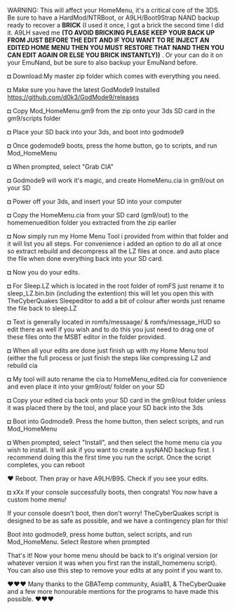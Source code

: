 WARNING: This will affect your HomeMenu, it's a critical core of the 3DS. Be sure to have a HardMod/NTRBoot, or A9LH/Boot9Strap NAND backup ready to recover a **BRICK** (I used it once, I got a brick the second time I did it. A9LH saved me **(TO AVOID BRICKING PLEASE KEEP YOUR BACK UP FROM JUST BEFORE THE EDIT AND IF YOU WANT TO RE INJECT AN EDITED HOME MENU THEN YOU MUST RESTORE THAT NAND THEN YOU CAN EDIT AGAIN OR ELSE YOU BRICK INSTANTLY))** . Or your can do it on your EmuNand, but be sure to also backup your EmuNand before.

◘ Download:My master zip folder which comes with everything you need.

◘ Make sure you have the latest GodMode9 Installed https://github.com/d0k3/GodMode9/releases

◘ Copy Mod_HomeMenu.gm9 from the zip onto your 3ds SD card in the gm9/scripts folder

◘ Place your SD back into your 3ds, and boot into godmode9

◘ Once godemode9 boots, press the home button, go to scripts, and run Mod_HomeMenu
  
◘ When prompted, select "Grab CIA"

◘ Godmode9 will work it's magic, and create HomeMenu.cia in gm9/out on your SD

◘ Power off your 3ds, and insert your SD into your computer

◘ Copy the HomeMenu.cia from your SD card (gm9/out) to the homemenuedition folder you extracted from the zip earlier

◘ Now simply run my Home Menu Tool i provided from within that folder and it will list you all steps. For convenience i added an option to do all at once so extract rebuild and decompress all the LZ files at once. and auto place the file when done everything back into your SD card.

◘ Now you do your edits.

◘ For Sleep.LZ which is located in the root folder of romFS just rename it to sleep_LZ.bin.bin (including the extention)
this will let you open this with TheCyberQuakes Sleepeditor to add a bit of colour after words just rename the file back to sleep.LZ

◘ Text is generally located in romfs/messaage/ & romfs/message_HUD so edit there as well if you wish and to do this you just need to drag one of these files onto the MSBT editor in the folder provided.

◘ When all your edits are done just finish up with my Home Menu tool (either the full process or just finish the steps like compressing LZ and rebuild cia

◘ My tool will auto rename the cia to HomeMenu_edited.cia for convenience and even place it into your gm9/out/ folder on your SD

◘  Copy your edited cia back onto your SD card in the gm9/out folder unless it was placed there by the tool, and place your SD back into the 3ds

◘ Boot into Godmode9. Press the home button, then select scripts, and run Mod_HomeMenu

◘ When prompted, select "Install", and then select the home menu cia you wish to install. It will ask if you want to create a sysNAND backup first. I recommend doing this the first time you run the script. Once the script completes, you can reboot

♥ Reboot. Then pray or have A9LH/B9S. Check if you see your edits.

◘ xXx If your console successfully boots, then congrats! You now have a custom home menu!

If your console doesn't boot, then don't worry! TheCyberQuakes script is designed to be as safe as possible, and we have a contingency plan for this!

Boot into godmode9, press home button, select scripts, and run Mod_HomeMenu. Select Restore when prompted

That's it! Now your home menu should be back to it's original version (or whatever version it was when you first ran the install_homemenu script).
You can also use this step to remove your edits at any point if you want to.


♥♥♥ Many thanks to the GBATemp community, Asia81, & TheCyberQuake and a few more honourable mentions for the programs to have made this possible. ♥♥♥
